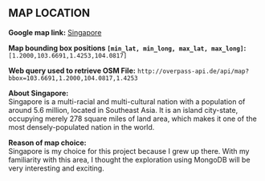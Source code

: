 ## MAP LOCATION

**Google map link:**
[Singapore](<https://www.google.com/maps/place/Singapore/@1.3154015,103.5661263,10z/data=!3m1!4b1!4m5!3m4!1s0x31da11238a8b9375:0x887869cf52abf5c4!8m2!3d1.352083!4d103.819836>)

**Map bounding box positions `[min_lat, min_long, max_lat, max_long]`:**
`[1.2000,103.6691,1.4253,104.0817]`

**Web query used to retrieve OSM File:**
`http://overpass-api.de/api/map?bbox=103.6691,1.2000,104.0817,1.4253` 

**About Singapore:**  
Singapore is a multi-racial and multi-cultural nation with a population of around 5.6 million, located in Southeast Asia. It is an island city-state, occupying merely 278 square miles of land area, which makes it one of the most densely-populated nation in the world.

**Reason of map choice:**  
Singapore is my choice for this project because I grew up there. With my familiarity with this area, I thought the exploration using MongoDB will be very interesting and exciting. 
